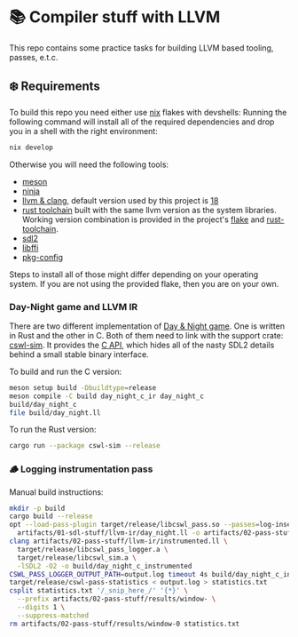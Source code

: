 # 📚 Compiler stuff with LLVM

This repo contains some practice tasks for building LLVM based tooling, passes, e.t.c.

## ❄️ Requirements

To build this repo you need either use [nix](https://nixos.org/) flakes with devshells:
Running the following command will install all of the required dependencies and drop
you in a shell with the right environment:

```bash
nix develop
```

Otherwise you will need the following tools:

- [meson](https://github.com/mesonbuild/meson)
- [ninja](https://github.com/ninja-build/ninja)
- [llvm & clang](https://clang.llvm.org/), default version used by this project is [18](https://releases.llvm.org/18.1.0/docs/ReleaseNotes.html)
- [rust toolchain](https://doc.rust-lang.org/cargo/getting-started/installation.html) built with the same llvm version as the system libraries.
  Working version combination is provided in the project's [flake](./flake.nix) and [rust-toolchain](./rust-toolchain.toml).
- [sdl2](https://github.com/libsdl-org/SDL)
- [libffi](https://github.com/libffi/libffi)
- [pkg-config](https://www.freedesktop.org/wiki/Software/pkg-config/)

Steps to install all of those might differ depending on your operating system. If you are not using
the provided flake, then you are on your own.

### Day-Night game and LLVM IR

There are two different implementation of [Day & Night game](<https://en.wikipedia.org/wiki/Day_and_Night_(cellular_automaton)>).
One is written in Rust and the other in C. Both of them need to link with the support crate: [cswl-sim](./cswl-sim). It provides
the [C API](./cswl-sim/include/cswl-sim/bindings.h), which hides all of the nasty SDL2 details behind a small stable binary interface.

To build and run the C version:

```bash
meson setup build -Dbuildtype=release
meson compile -C build day_night_c_ir day_night_c
build/day_night_c
file build/day_night.ll
```

To run the Rust version:

```bash
cargo run --package cswl-sim --release
```

### 🪵 Logging instrumentation pass

Manual build instructions:

```bash
mkdir -p build
cargo build --release
opt --load-pass-plugin target/release/libcswl_pass.so --passes=log-inserter \
  artifacts/01-sdl-stuff/llvm-ir/day_night.ll -o artifacts/02-pass-stuff/llvm-ir/instrumented.ll -S
clang artifacts/02-pass-stuff/llvm-ir/instrumented.ll \
  target/release/libcswl_pass_logger.a \
  target/release/libcswl_sim.a \
  -lSDL2 -O2 -o build/day_night_c_instrumented
CSWL_PASS_LOGGER_OUTPUT_PATH=output.log timeout 4s build/day_night_c_instrumented
target/release/cswl-pass-statistics < output.log > statistics.txt
csplit statistics.txt '/_snip_here_/' '{*}' \
  --prefix artifacts/02-pass-stuff/results/window- \
  --digits 1 \
  --suppress-matched
rm artifacts/02-pass-stuff/results/window-0 statistics.txt
```
